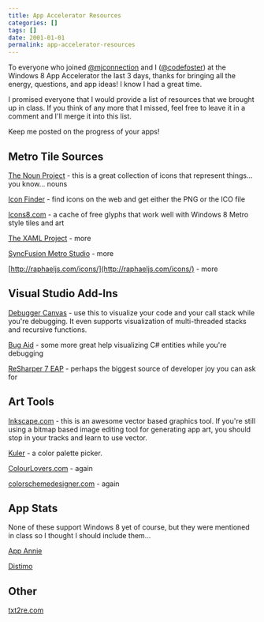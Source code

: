 ```yaml
---
title: App Accelerator Resources
categories: []
tags: []
date: 2001-01-01
permalink: app-accelerator-resources
---
```


To everyone who joined [@mjconnection](http://www.twitter.com/twitter) and I ([@codefoster](http://www.twitter.com/codefoster)) at the Windows 8 App Accelerator the last 3 days, thanks for bringing all the energy, questions, and app ideas! I know I had a great time.
<!-- xmore -->

I promised everyone that I would provide a list of resources that we brought up in class. If you think of any more that I missed, feel free to leave it in a comment and I&#39;ll merge it into this list.

Keep me posted on the progress of your apps!

## Metro Tile Sources

[The Noun Project](http://www.thenounproject.com) - this is a great collection of icons that represent things... you know... nouns

[Icon Finder](http://www.iconfinder.com) - find icons on the web and get either the PNG or the ICO file

[Icons8.com](http://www.icons8.com) - a cache of free glyphs that work well with Windows 8 Metro style tiles and art

[The XAML Project](http://www.thexamlproject.com) - more

[SyncFusion Metro Studio](http://www.syncfusion.com/downloads/metrostudio) - more

[http://raphaeljs.com/icons/](http://raphaeljs.com/icons/) - more

## Visual Studio Add-Ins

[Debugger Canvas](http://msdn.microsoft.com/en-us/devlabs/hh227299) - use this to visualize your code and your call stack while you&#39;re debugging. It even supports visualization of multi-threaded stacks and recursive functions.

[Bug Aid](http://www.bugaidsoftware.com) - some more great help visualizing C# entities while you&#39;re debugging

[ReSharper 7 EAP](http://confluence.jetbrains.net/display/ReSharper/ReSharper+7+EAP) - perhaps the biggest source of developer joy you can ask for

## Art Tools

[Inkscape.com](http://www.inkscape.com) - this is an awesome vector based graphics tool. If you&#39;re still using a bitmap based image editing tool for generating app art, you should stop in your tracks and learn to use vector.

[Kuler](http://kuler.adobe.com) - a color palette picker.

[ColourLovers.com](http://www.ColourLovers.com) - again

[colorschemedesigner.com](http://colorschemedesigner.com) - again

## App Stats

None of these support Windows 8 yet of course, but they were mentioned in class so I thought I should include them...

[App Annie](http://www.appannie.com)

[Distimo](http://www.distimo.com)

## Other

[txt2re.com](http://www.txt2re.com "txt2re")
